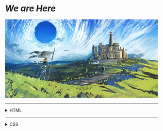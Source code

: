 # *We are Here*
![jean](https://github.com/anil-650/myweb/blob/dccf421bc13b7c83ceedd7dd425dd06456805243/img/jeandarc.png)

---

<details>
<summary> HTML </summary>

+ 3 part html
<details>
<summary> index </summary> 

```html
<!DOCTYPE html>
<html>
	<head>
		<meta name="viewport" content="width=device-width, initial-scale=1.0">
		<title>My PUBG ACADEMIA</title>
		<link rel="stylesheet" href="./css/main.css"/>
		<link rel="stylesheet" href="./css/mob-only.css"/>
	</head>
<style>
</style>

		<body>

			<div class="grid">
				<nav>
					<a class="nbtn" href="./contacts.html">Contact Us </a>
					<a class="nbtn" href="./about.html">About |</a> 
					<a class="nbtn" href="./index.html">Home | </a> 
				</nav>

				<header>
					header Home
				</header>

				<main>
					main
				</main>

				<footer>
					footer
				</footer>
			</div>

		</body>
</html>
```

</details>
<details>
<summary> about </summary>

```html
<!DOCTYPE html>
<html>
	<head>
		<meta name="viewport" content="width=device-width, initial-scale=1.0">
		<title>About</title>
		<link rel="stylesheet" href="./css/main.css"/>
		<link rel="stylesheet" href="./css/mob-only.css"/>
	</head>
<style>
header{
	background-color: #b16286;
}
</style>

		<body>

			<div class="grid">
				<nav>
					<a class="nbtn" href="./contacts.html">Contact Us </a>
					<a class="nbtn" href="./about.html">About |</a> 
					<a class="nbtn" href="./index.html">Home | </a> 
				</nav>

				<header>
					header about
				</header>

				<main>
					main
				</main>

				<footer>
					footer
				</footer>
			</div>

		</body>
</html>
```

</details>
<details>
<summary> contacts </summary>

```html
<!DOCTYPE html>
<html>
	<head>
		<meta name="viewport" content="width=device-width, initial-scale=1.0">
		<title>Contact us</title>
		<link rel="stylesheet" href="./css/main.css"/>
		<link rel="stylesheet" href="./css/mob-only.css"/>
	</head>
<style>
header{
	background-color: #076678;
}
</style>

		<body>

			<div class="grid">
				<nav>
					<a class="nbtn" href="./contacts.html">Contact Us </a>
					<a class="nbtn" href="./about.html">About |</a> 
					<a class="nbtn" href="./index.html">Home | </a> 
				</nav>

				<header>
					header contact us
				</header>

				<main>
					main
				</main>

				<footer>
					footer
				</footer>
			</div>

		</body>
</html>
```

</details>
</details>

---

<details>
<summary> CSS </summary>

+ 2 part CSS
<details>
<summary> main </summary>

```css
body{
	background-color: #282828;
	margin: 0;
	height: 100vh;
}

.grid{
	display: grid;
	background-color: #928374;
	grid-template-columns: repeat(4, 1fr);
	grid-template-rows: 1fr 3fr 5fr 1.5fr; 
	grid-gap: 1rem 1rem;
	grid-template-areas:
		"n n n n"
		"h h h h"
		"m m m m"
		"f f f f";
	margin: 1rem;
	height: 100%;
}

nav, header, main, footer{
	border-style: solid;
	border-color: #f2e5bc;
	border-width: 2px;
}

nav{
	grid-area: n;
	background-color: #b8bb26;
}
header{
	grid-area: h;
	background-color: #7c6f64;
}
main{
	grid-area: m;
	background-color: #689d6a;
}
footer{
	grid-area: f;
	background-color: #fabd2f;
}

.nbtn{
	float: right;
}
```

</details>

<details>
<summary> mob-only </summary>

```css
/*---------FOR MOBILE-------------*/

/*--------(orientation: portrait)--------*/

@media only screen and (orientation: portrait)
and (max-width: 550px)
{
	.grid{
		margin: 0;
		grid-gap: 0;
		grid-template-columns: 1fr;
		grid-template-rows: .5fr 3fr 5.5fr 1fr;
	}
}


/*--------(orientation: landscape)--------*/

@media only screen and (orientation: landscape)
and (max-width: 900px)
{
	.grid{
		margin: 0;
		grid-gap: 0;
		grid-template-columns: 1fr;
		grid-template-rows: 10vh 35vh 50.5vh 20.2vh;
	}
}
```

</details>
</details>


